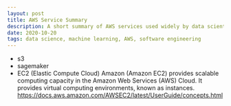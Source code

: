 ```yaml
---
layout: post
title: AWS Service Summary
description: A short summary of AWS services used widely by data scientists.
date: 2020-10-20
tags: data science, machine learning, AWS, software engineering
---
```


- s3
- sagemaker
- EC2 (Elastic Compute Cloud)
Amazon (Amazon EC2) provides scalable computing capacity in the Amazon Web Services (AWS) Cloud. It provides virtual computing environments, known as instances.
https://docs.aws.amazon.com/AWSEC2/latest/UserGuide/concepts.html